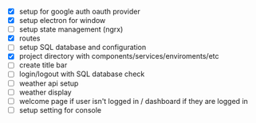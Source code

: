 * [x] setup for google auth oauth provider
* [x] setup electron for window 
* [ ] setup state management (ngrx)
* [x] routes
* [ ] setup SQL database and configuration 
* [x] project directory with components/services/enviroments/etc
* [ ] create title bar
* [ ] login/logout with SQL database check
* [ ] weather api setup
* [ ] weather display
* [ ] welcome page if user isn't logged in / dashboard if they are logged in
* [ ] setup setting for console